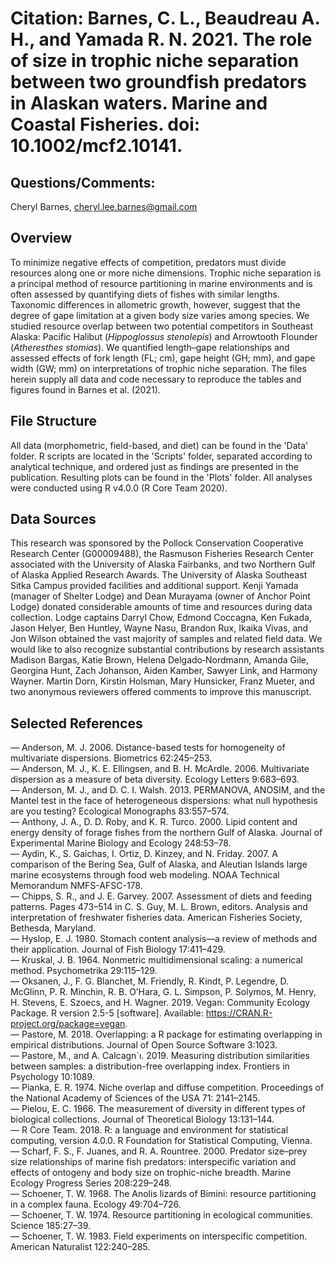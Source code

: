 # Citation: Barnes, C. L., Beaudreau A. H., and Yamada R. N. 2021. The role of size in trophic niche separation between two groundfish predators in Alaskan waters. Marine and Coastal Fisheries. doi: 10.1002/mcf2.10141. 

## Questions/Comments: 
Cheryl Barnes, cheryl.lee.barnes@gmail.com

## Overview
To minimize negative effects of competition, predators must divide resources along one or more niche dimensions. Trophic niche separation is a principal method of resource partitioning in marine environments and is often assessed by quantifying diets of fishes with similar lengths. Taxonomic differences in allometric growth, however, suggest that the degree of gape limitation at a given body size varies among species. We studied resource overlap between two potential competitors in Southeast Alaska: Pacific Halibut (<i>Hippoglossus stenolepis</i>) and Arrowtooth Flounder (<i>Atheresthes stomias</i>). We quantified length–gape relationships and assessed effects of fork length (FL; cm), gape height (GH; mm), and gape width (GW; mm) on interpretations of trophic niche separation. The files herein supply all data and code necessary to reproduce the tables and figures found in Barnes et al. (2021). 

## File Structure
All data (morphometric, field-based, and diet) can be found in the 'Data' folder. R scripts are located in the 'Scripts' folder, separated according to analytical technique, and ordered just as findings are presented in the publication. Resulting plots can be found in the 'Plots' folder. All analyses were conducted using R v4.0.0 (R Core Team 2020).

## Data Sources
This research was sponsored by the Pollock Conservation Cooperative Research Center (G00009488), the Rasmuson Fisheries Research Center associated with the University of Alaska Fairbanks, and two Northern Gulf of Alaska Applied Research Awards. The University of Alaska Southeast Sitka Campus provided facilities and additional support. Kenji Yamada (manager of Shelter Lodge) and Dean Murayama (owner of Anchor Point Lodge) donated considerable amounts of time and resources during data collection. Lodge captains Darryl Chow, Edmond Coccagna, Ken Fukada, Jason Helyer, Ben Huntley, Wayne Nasu, Brandon Rux, Ikaika Vivas, and Jon Wilson obtained the vast majority of samples and related field data. We would like to also recognize substantial contributions by research assistants Madison Bargas, Katie Brown, Helena Delgado‐Nordmann, Amanda Gile, Georgina Hunt, Zach Johanson, Aiden Kamber, Sawyer Link, and Harmony Wayner. Martin Dorn, Kirstin Holsman, Mary Hunsicker, Franz Mueter, and two anonymous reviewers offered comments to improve this manuscript. 


## Selected References 
&#8212; Anderson, M. J. 2006. Distance-based tests for homogeneity of multivariate dispersions. Biometrics 62:245–253. <br>
&#8212; Anderson, M. J., K. E. Ellingsen, and B. H. McArdle. 2006. Multivariate dispersion as a measure of beta diversity. Ecology Letters 9:683–693. <br>
&#8212; Anderson, M. J., and D. C. I. Walsh. 2013. PERMANOVA, ANOSIM, and the Mantel test in the face of heterogeneous dispersions: what null hypothesis are you testing? Ecological Monographs 83:557–574. <br>
&#8212; Anthony, J. A., D. D. Roby, and K. R. Turco. 2000. Lipid content and energy density of forage fishes from the northern Gulf of Alaska. Journal of Experimental Marine Biology and Ecology 248:53–78. <br>
&#8212; Aydin, K., S. Gaichas, I. Ortiz, D. Kinzey, and N. Friday. 2007. A comparison of the Bering Sea, Gulf of Alaska, and Aleutian Islands large marine ecosystems through food web modeling. NOAA Technical Memorandum NMFS-AFSC-178. <br>
&#8212; Chipps, S. R., and J. E. Garvey. 2007. Assessment of diets and feeding patterns. Pages 473–514 in C. S. Guy, M. L. Brown, editors. Analysis
and interpretation of freshwater fisheries data. American Fisheries Society, Bethesda, Maryland. <br>
&#8212; Hyslop, E. J. 1980. Stomach content analysis—a review of methods and their application. Journal of Fish Biology 17:411–429. <br>
&#8212; Kruskal, J. B. 1964. Nonmetric multidimensional scaling: a numerical method. Psychometrika 29:115–129. <br>
&#8212; Oksanen, J., F. G. Blanchet, M. Friendly, R. Kindt, P. Legendre, D. McGlinn, P. R. Minchin, R. B. O’Hara, G. L. Simpson, P. Solymos, M. Henry, H. Stevens, E. Szoecs, and H. Wagner. 2019. Vegan: Community Ecology Package. R version 2.5-5 [software]. Available: https://CRAN.R-project.org/package=vegan. <br>
&#8212; Pastore, M. 2018. Overlapping: a R package for estimating overlapping in empirical distributions. Journal of Open Source Software 3:1023. <br>
&#8212; Pastore, M., and A. Calcagn´ı. 2019. Measuring distribution similarities between samples: a distribution-free overlapping index. Frontiers in Psychology 10:1089. <br>
&#8212; Pianka, E. R. 1974. Niche overlap and diffuse competition. Proceedings of the National Academy of Sciences of the USA 71: 2141–2145. <br>
&#8212; Pielou, E. C. 1966. The measurement of diversity in different types of biological collections. Journal of Theoretical Biology 13:131–144. <br>
&#8212; R Core Team. 2018. R: a language and environment for statistical computing, version 4.0.0. R Foundation for Statistical Computing, Vienna. <br>
&#8212; Scharf, F. S., F. Juanes, and R. A. Rountree. 2000. Predator size–prey size relationships of marine fish predators: interspecific variation and effects of ontogeny and body size on trophic-niche breadth. Marine Ecology Progress Series 208:229–248. <br>
&#8212; Schoener, T. W. 1968. The Anolis lizards of Bimini: resource partitioning in a complex fauna. Ecology 49:704–726. <br>
&#8212; Schoener, T. W. 1974. Resource partitioning in ecological communities. Science 185:27–39. <br>
&#8212; Schoener, T. W. 1983. Field experiments on interspecific competition. American Naturalist 122:240–285. <br>
